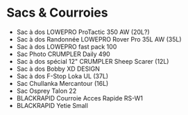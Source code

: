 # Sacs & Courroies

- Sac à dos LOWEPRO ProTactic 350 AW (20L?)
- Sac à dos Randonnée LOWEPRO Rover Pro 35L AW (35L)
- Sac à dos LOWEPRO fast pack 100
- Sac Photo CRUMPLER Daily 490
- Sac à dos spécial 12" CRUMPLER Sheep Scarer (12L)
- Sac à dos Bobby XD DESIGN
- Sac à dos F-Stop Loka UL (37L)
- Sac Chullanka Mercantour (16L)
- Sac Osprey Talon 22
- BLACKRAPID Courroie Acces Rapide RS-W1
- BLACKRAPID Yetie Small

